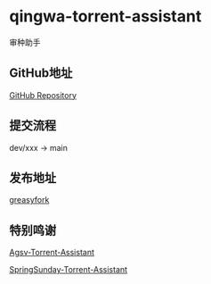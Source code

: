 # qingwa-torrent-assistant

审种助手

## GitHub地址

[GitHub Repository](https://github.com/QingWa-Official/qingwa-torrent-assistant)

## 提交流程

dev/xxx -> main

## 发布地址

[greasyfork](https://greasyfork.org/zh-CN/scripts/490095-qingwa-torrent-assistant)

## 特别鸣谢

[Agsv-Torrent-Assistant](https://greasyfork.org/zh-CN/scripts/482900-agsv-torrent-assistant)

[SpringSunday-Torrent-Assistant](https://greasyfork.org/zh-CN/scripts/448012-springsunday-torrent-assistant)
